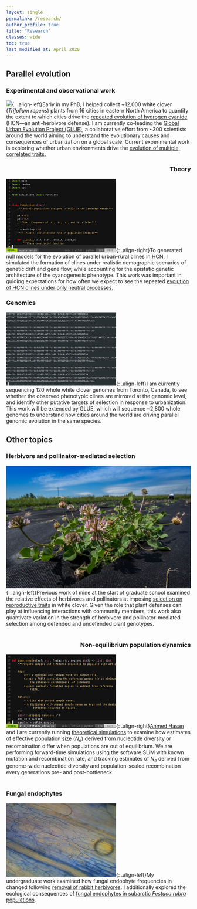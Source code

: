 ```yaml
---
layout: single
permalink: /research/
author_profile: true
title: "Research"
classes: wide
toc: true
last_modified_at: April 2020
---
```


## Parallel evolution

### Experimental and observational work

![](../assets/images/sic_exp.jpg){: .align-left}Early in my PhD, I helped collect ~12,000 white clover (_Trifolium repens_) plants from 16 cities in eastern North America to quantify the extent to which cities drive the [repeated evolution of hydrogen cyanide](https://ln.sync.com/dl/cbbe249a0/76y3h6gg-q8xu7ei4-4krtps7d-6rwwaqz8) (HCN—an anti-herbivore defense). I am currently co-leading the [Global Urban Evolution Project (GLUE)](http://www.globalurbanevolution.com/), a collaborative effort from ~300 scientists around the world aiming to understand the evolutionary causes and consequences of urbanization on a global scale. Current experimental work is exploring whether urban environments drive the [evolution of multiple, correlated traits.](https://www.biorxiv.org/content/10.1101/699017v2)

<h3 style="text-align: right">Theory</h3>

![](../assets/images/theory.jpg){: .align-right}To generated null models for the evolution of parallel urban-rural clines in HCN, I simulated the formation of clines under realistic demographic scenarios of genetic drift and gene flow, while accounting for the epistatic genetic architecture of the cyanogenesis phenotype. This work was important in guiding expectations for how often we expect to see the repeated [evolution of HCN clines under only neutral processes.](https://ln.sync.com/dl/ed129ac70/jkuv6wiq-wbi8djmu-7s2r5gz4-vvkxfqrk)

### Genomics

![](../assets/images/genomics.jpg){: .align-left}I am currently sequencing 120 whole white clover genomes from Toronto, Canada, to see whether the observed phenotypic clines are mirrored at the genomic level, and identify other putative targets of selection in response to urbanization. This work will be extended by GLUE, which will sequence ~2,800 whole genomes to understand how cities around the world are driving parallel genomic evolution in the same species.

## Other topics
 
### Herbivore and pollinator-mediated selection

![](../assets/images/hps_exp.jpg){: .align-left}Previous work of mine at the start of graduate school examined the relative effects of herbivores and pollinators at imposing [selection on reproductive traits](https://ln.sync.com/dl/2af928050/bj8adhg6-9zy72hna-dr4xujcn-j8bnu4wx) in white clover. Given the role that plant defenses can play at influencing interactions with community members, this work also quantivate variation in the strength of herbivore and pollinator-mediated selection among defended and undefended plant genotypes.
<br/>
<br/>
<h3 style="text-align: right">Non-equilibrium population dynamics</h3>

![](../assets/images/mrt.jpg){: .align-right}[Ahmed Hasan](https://aays.github.io/) and I are currently running [theoretical simulations](https://github.com/ness-lab/mrt) to examine how estimates of effective population size (_N<sub>e</sub>_) derived from nucleotide diversity or recombination differ when populations are out of equilibrium. We are performing forward-time simulations using the software SLiM with known mutation and recombination rate, and tracking estimates of _N<sub>e</sub>_ derived from genome-wide nucleotide diversity and population-scaled recombination every generations pre- and post-bottleneck.
<br/>
<br/>
### Fungal endophytes

![](../assets/images/endophytes.jpg){: .align-left}My undergraduate work examined how fungal endophyte frequencies in changed following [removal of rabbit herbivores](https://ln.sync.com/dl/44b777600/w7r5vkvn-cm6e2f53-diqs9mge-jxfwbyv2). I additionally explored the ecological consequences of [fungal endophytes in subarctic _Festuca rubra_ populations](https://ln.sync.com/dl/da715a610/bdteshu9-dh7z3zhc-g6fa3vmh-zea3vigx).
